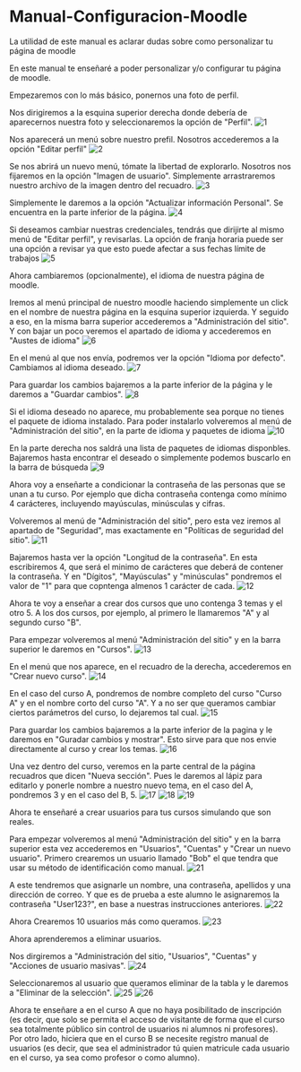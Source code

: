 # Manual-Configuracion-Moodle
La utilidad de este manual es aclarar dudas sobre como personalizar tu página de moodle

En este manual te enseñaré a poder personalizar y/o configurar tu página de moodle.

Empezaremos con lo más básico, ponernos una foto de perfil.

Nos dirigiremos a la esquina superior derecha donde debería de aparecernos nuestra foto y seleccionaremos la opción de "Perfil".
![1](https://github.com/user-attachments/assets/7bbb3b5a-7e09-41fd-9967-747a99af6d1b)

Nos aparecerá un menú sobre nuestro prefil. Nosotros accederemos a la opción "Editar perfil"
![2](https://github.com/user-attachments/assets/013d6835-eef7-483c-8a4c-dbadcb5c6bc2)

Se nos abrirá un nuevo menú, tómate la libertad de explorarlo. Nosotros nos fijaremos en la opción "Imagen de usuario".
Simplemente arrastraremos nuestro archivo de la imagen dentro del recuadro.
![3](https://github.com/user-attachments/assets/58cd8c7d-067d-4836-946e-81ff691df634)

Simplemente le daremos a la opción "Actualizar información Personal". Se encuentra en la parte inferior de la página.
![4](https://github.com/user-attachments/assets/92b46b42-e9c5-45d4-a814-03480f17273e)

Si deseamos cambiar nuestras credenciales, tendrás que dirijirte al mismo menú de "Editar perfil", y revisarlas. La opción de franja horaria puede ser una opción a revisar ya que esto puede afectar a sus fechas límite de trabajos
![5](https://github.com/user-attachments/assets/5ea40924-acba-456d-b604-f0bb13a2dbdc)

Ahora cambiaremos (opcionalmente), el idioma de nuestra página de moodle.

Iremos al menú principal de nuestro moodle haciendo simplemente un click en el nombre de nuestra página en la esquina superior izquierda. Y seguido a eso, en la misma barra superior accederemos a "Administración del sitio". Y con bajar un poco veremos el apartado de idioma y accederemos en "Austes de idioma"
![6](https://github.com/user-attachments/assets/cfa7e357-7e84-4653-9cca-cd4e0cb7151e)

En el menú al que nos envía, podremos ver la opción "Idioma por defecto". Cambiamos al idioma deseado.
![7](https://github.com/user-attachments/assets/3d7dc2b7-c269-4ad1-8ee1-c7e8a24f6d36)

Para guardar los cambios bajaremos a la parte inferior de la página y le daremos a "Guardar cambios".
![8](https://github.com/user-attachments/assets/d0df6b7c-5d54-4f5f-9192-7342d203eac5)

Si el idioma deseado no aparece, mu probablemente sea porque no tienes el paquete de idioma instalado.
Para poder instalarlo volveremos al menú de "Administración del sitio", en la parte de idioma y paquetes de idioma
![10](https://github.com/user-attachments/assets/634a21ea-5c73-4f1c-8223-05bdde3d6135)

En la parte derecha nos saldrá una lista de paquetes de idiomas disponbles. Bajaremos hasta encontrar el deseado o simplemente podemos buscarlo en la barra de búsqueda
![9](https://github.com/user-attachments/assets/034730da-bcc2-4db7-9bbe-2f46d1d5f69f)

Ahora voy a enseñarte a condicionar la contraseña de las personas que se unan a tu curso. Por ejemplo que dicha contraseña contenga como mínimo 4 carácteres, incluyendo mayúsculas, minúsculas y cifras.

Volveremos al menú de "Administración del sitio", pero esta vez iremos al apartado de "Seguridad", mas exactamente en "Políticas de seguridad del sitio".
![11](https://github.com/user-attachments/assets/3495ca71-8ec1-47dd-b7e7-cd8079af2bcf)

Bajaremos hasta ver la opción "Longitud de la contraseña". En esta escribiremos 4, que será el minimo de carácteres que deberá de contener la contraseña. Y en "Dígitos", "Mayúsculas" y "minúsculas" pondremos el valor de "1" para que copntenga almenos 1 carácter de cada.
![12](https://github.com/user-attachments/assets/a4f69cd7-26f3-4aef-a24f-684d3a5d14ab)

Ahora te voy a enseñar a crear dos cursos que uno contenga 3 temas y el otro 5. A los dos cursos, por ejemplo, al primero le llamaremos "A" y al segundo curso "B".

Para empezar volveremos al menú "Administración del sitio" y en la barra superior le daremos en "Cursos".
![13](https://github.com/user-attachments/assets/0e8f2cf8-b684-4f99-8a2b-b6da6f401017)

En el menú que nos aparece, en el recuadro de la derecha, accederemos en "Crear nuevo curso".
![14](https://github.com/user-attachments/assets/8aef9916-cec8-451a-871f-54a5ed380c05)

En el caso del curso A, pondremos de nombre completo del curso "Curso A" y en el nombre corto del curso "A". Y a no ser que queramos cambiar ciertos parámetros del curso, lo dejaremos tal cual.
![15](https://github.com/user-attachments/assets/8e173d19-46d6-45c6-a2a7-47e5e0a6589d)

Para guardar los cambios bajaremos a la parte inferior de la pagina y le daremos en "Guradar cambios y mostrar". Esto sirve para que nos envie directamente al curso y crear los temas.
![16](https://github.com/user-attachments/assets/803ee4d4-e7ad-4298-8456-d6e422cc44b1)

Una vez dentro del curso, veremos en la parte central de la página recuadros que dicen "Nueva sección". Pues le daremos al lápiz para editarlo y ponerle nombre a nuestro nuevo tema, en el caso del A, pondremos 3 y en el caso del B, 5.
![17](https://github.com/user-attachments/assets/7329af48-d004-489b-a47a-d1a5ae593425)
![18](https://github.com/user-attachments/assets/296e9ca9-028e-4019-b34c-7af96f9ece22)
![19](https://github.com/user-attachments/assets/913ac3bf-ecea-4f7a-8e12-90ded0dc863c)

Ahora te enseñaré a crear usuarios para tus cursos simulando que son reales.

Para empezar volveremos al menú "Administración del sitio" y en la barra superior esta vez accederemos en "Usuarios", "Cuentas" y "Crear un nuevo usuario". Primero crearemos un usuario llamado "Bob" el que tendra que usar su método de identificación como manual.
![21](https://github.com/user-attachments/assets/aba0a1de-aa92-497d-b918-10769d04cc06)

A este tendremos que asignarle un nombre, una contraseña, apellidos y una dirección de correo. Y que es de prueba a este alumno le asignaremos la contraseña "User123?", en base a nuestras instrucciones anteriores.
![22](https://github.com/user-attachments/assets/20b3c7f6-ba52-4e91-a95c-fc20fa0d1498)

Ahora Crearemos 10 usuarios más como queramos.
![23](https://github.com/user-attachments/assets/ffd7b249-fcc5-4b1e-b2bf-8b3228f5b4d4)

Ahora aprenderemos a eliminar usuarios.

Nos dirgiremos a "Administración del sitio, "Usuarios", "Cuentas" y "Acciones de usuario masivas".
![24](https://github.com/user-attachments/assets/4cbadac8-4399-43b3-9dfd-b68cc6b67088)

Seleccionaremos al usuario que queramos eliminar de la tabla y le daremos a "Eliminar de la selección".
![25](https://github.com/user-attachments/assets/e18278e7-316e-4cf7-ba18-519aadb87a6d)
![26](https://github.com/user-attachments/assets/a351ae5a-bdf2-4879-87a0-dc3f36f85bd3)

Ahora te enseñare a en el curso A que no haya posibilitado de inscripción (es decir, que solo se permita el acceso de visitante de forma que el curso sea totalmente público sin control de usuarios ni alumnos ni profesores). Por otro lado, hiciera que en el curso B se necesite registro manual de usuarios (es decir, que sea el administrador tú quien matricule cada usuario en el curso, ya sea como profesor o como alumno).

